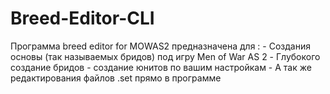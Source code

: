 # Breed-Editor-CLI
Программа breed editor for MOWAS2 предназначена для : - Создания основы (так называемых бридов) под игру Men of War AS 2 - Глубокого создание бридов - создание юнитов по вашим настройкам - А так же редактирования файлов .set прямо в программе
